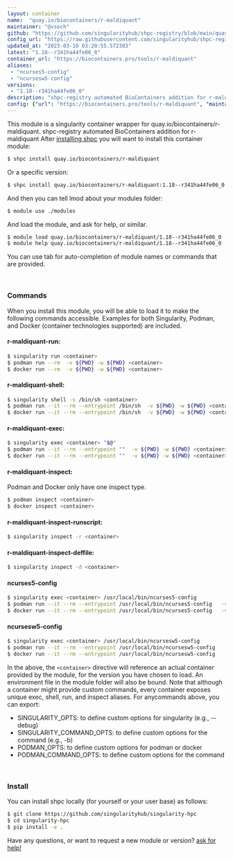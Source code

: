 ```yaml
---
layout: container
name:  "quay.io/biocontainers/r-maldiquant"
maintainer: "@vsoch"
github: "https://github.com/singularityhub/shpc-registry/blob/main/quay.io/biocontainers/r-maldiquant/container.yaml"
config_url: "https://raw.githubusercontent.com/singularityhub/shpc-registry/main/quay.io/biocontainers/r-maldiquant/container.yaml"
updated_at: "2023-03-10 03:20:55.572383"
latest: "1.18--r341ha44fe06_0"
container_url: "https://biocontainers.pro/tools/r-maldiquant"
aliases:
 - "ncurses5-config"
 - "ncursesw5-config"
versions:
 - "1.18--r341ha44fe06_0"
description: "shpc-registry automated BioContainers addition for r-maldiquant"
config: {"url": "https://biocontainers.pro/tools/r-maldiquant", "maintainer": "@vsoch", "description": "shpc-registry automated BioContainers addition for r-maldiquant", "latest": {"1.18--r341ha44fe06_0": "sha256:bb119d31be7906085022628b2791b5f8fdc2c2ae4e58830969236f74a93c9266"}, "tags": {"1.18--r341ha44fe06_0": "sha256:bb119d31be7906085022628b2791b5f8fdc2c2ae4e58830969236f74a93c9266"}, "docker": "quay.io/biocontainers/r-maldiquant", "aliases": {"ncurses5-config": "/usr/local/bin/ncurses5-config", "ncursesw5-config": "/usr/local/bin/ncursesw5-config"}}
---
```


This module is a singularity container wrapper for quay.io/biocontainers/r-maldiquant.
shpc-registry automated BioContainers addition for r-maldiquant
After [installing shpc](#install) you will want to install this container module:


```bash
$ shpc install quay.io/biocontainers/r-maldiquant
```

Or a specific version:

```bash
$ shpc install quay.io/biocontainers/r-maldiquant:1.18--r341ha44fe06_0
```

And then you can tell lmod about your modules folder:

```bash
$ module use ./modules
```

And load the module, and ask for help, or similar.

```bash
$ module load quay.io/biocontainers/r-maldiquant/1.18--r341ha44fe06_0
$ module help quay.io/biocontainers/r-maldiquant/1.18--r341ha44fe06_0
```

You can use tab for auto-completion of module names or commands that are provided.

<br>

### Commands

When you install this module, you will be able to load it to make the following commands accessible.
Examples for both Singularity, Podman, and Docker (container technologies supported) are included.

#### r-maldiquant-run:

```bash
$ singularity run <container>
$ podman run --rm  -v ${PWD} -w ${PWD} <container>
$ docker run --rm  -v ${PWD} -w ${PWD} <container>
```

#### r-maldiquant-shell:

```bash
$ singularity shell -s /bin/sh <container>
$ podman run --it --rm --entrypoint /bin/sh  -v ${PWD} -w ${PWD} <container>
$ docker run --it --rm --entrypoint /bin/sh  -v ${PWD} -w ${PWD} <container>
```

#### r-maldiquant-exec:

```bash
$ singularity exec <container> "$@"
$ podman run --it --rm --entrypoint ""  -v ${PWD} -w ${PWD} <container> "$@"
$ docker run --it --rm --entrypoint ""  -v ${PWD} -w ${PWD} <container> "$@"
```

#### r-maldiquant-inspect:

Podman and Docker only have one inspect type.

```bash
$ podman inspect <container>
$ docker inspect <container>
```

#### r-maldiquant-inspect-runscript:

```bash
$ singularity inspect -r <container>
```

#### r-maldiquant-inspect-deffile:

```bash
$ singularity inspect -d <container>
```


#### ncurses5-config

```bash
$ singularity exec <container> /usr/local/bin/ncurses5-config
$ podman run --it --rm --entrypoint /usr/local/bin/ncurses5-config   -v ${PWD} -w ${PWD} <container> -c " $@"
$ docker run --it --rm --entrypoint /usr/local/bin/ncurses5-config   -v ${PWD} -w ${PWD} <container> -c " $@"
```


#### ncursesw5-config

```bash
$ singularity exec <container> /usr/local/bin/ncursesw5-config
$ podman run --it --rm --entrypoint /usr/local/bin/ncursesw5-config   -v ${PWD} -w ${PWD} <container> -c " $@"
$ docker run --it --rm --entrypoint /usr/local/bin/ncursesw5-config   -v ${PWD} -w ${PWD} <container> -c " $@"
```



In the above, the `<container>` directive will reference an actual container provided
by the module, for the version you have chosen to load. An environment file in the
module folder will also be bound. Note that although a container
might provide custom commands, every container exposes unique exec, shell, run, and
inspect aliases. For anycommands above, you can export:

 - SINGULARITY_OPTS: to define custom options for singularity (e.g., --debug)
 - SINGULARITY_COMMAND_OPTS: to define custom options for the command (e.g., -b)
 - PODMAN_OPTS: to define custom options for podman or docker
 - PODMAN_COMMAND_OPTS: to define custom options for the command

<br>

### Install

You can install shpc locally (for yourself or your user base) as follows:

```bash
$ git clone https://github.com/singularityhub/singularity-hpc
$ cd singularity-hpc
$ pip install -e .
```

Have any questions, or want to request a new module or version? [ask for help!](https://github.com/singularityhub/singularity-hpc/issues)
